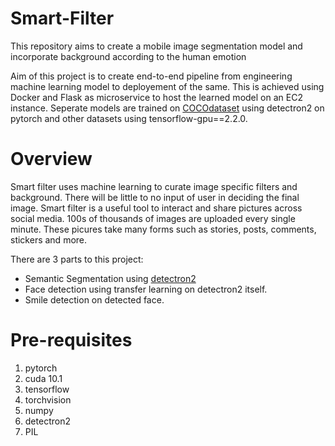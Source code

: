 # Smart-Filter
This repository aims to create a mobile image segmentation model and incorporate background according to the human emotion

Aim of this project is to create end-to-end pipeline from engineering machine learning model to deployement of the same. This is achieved using Docker and Flask as microservice to host the learned model on an EC2 instance. Seperate models are trained on [COCOdataset](https://cocodataset.org/) using detectron2 on pytorch and other datasets using tensorflow-gpu==2.2.0.

# Overview

Smart filter uses machine learning to curate image specific filters and background. There will be little to no input of user in deciding the final image.
Smart filter is a useful tool to interact and share pictures across social media. 100s of thousands of images are uploaded every single minute. These picures take many forms such as stories, posts, comments, stickers and more.

There are 3 parts to this project:
- Semantic Segmentation using [detectron2](https://github.com/facebookresearch/detectron2)
- Face detection using transfer learning on detectron2 itself.
- Smile detection on detected face.

# Pre-requisites
1. pytorch
2. cuda 10.1
3. tensorflow
4. torchvision
5. numpy
6. detectron2
7. PIL
